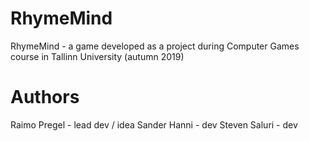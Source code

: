 # RhymeMind
RhymeMind - a game developed as a project during Computer Games course in Tallinn University (autumn 2019)

# Authors
Raimo Pregel - lead dev / idea
Sander Hanni - dev
Steven Saluri - dev
